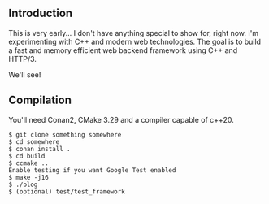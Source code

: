 ## Introduction

This is very early... I don't have anything special to show for, right now. I'm experimenting with C++ and modern web technologies. The goal is to build a fast and memory efficient web backend framework using C++ and HTTP/3.

We'll see!

## Compilation

You'll need Conan2, CMake 3.29 and a compiler capable of c++20.

```
$ git clone something somewhere
$ cd somewhere
$ conan install .
$ cd build
$ ccmake ..
Enable testing if you want Google Test enabled
$ make -j16
$ ./blog 
$ (optional) test/test_framework
```

